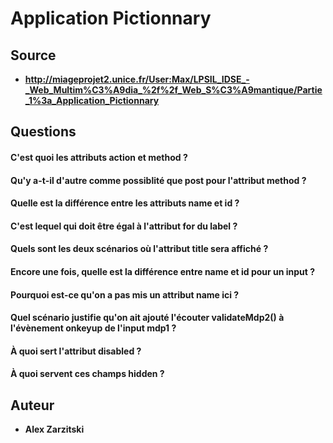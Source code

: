 # Application Pictionnary

## Source

* **http://miageprojet2.unice.fr/User:Max/LPSIL_IDSE_-_Web_Multim%C3%A9dia_%2f%2f_Web_S%C3%A9mantique/Partie_1%3a_Application_Pictionnary**

## Questions

#### C'est quoi les attributs action et method ?

#### Qu'y a-t-il d'autre comme possiblité que post pour l'attribut method ?

#### Quelle est la différence entre les attributs name et id ?

#### C'est lequel qui doit être égal à l'attribut for du label ?

#### Quels sont les deux scénarios où l'attribut title sera affiché ?

#### Encore une fois, quelle est la différence entre name et id pour un input ?

#### Pourquoi est-ce qu'on a pas mis un attribut name ici ?

#### Quel scénario justifie qu'on ait ajouté l'écouter validateMdp2() à l'évènement onkeyup de l'input mdp1 ?

#### À quoi sert l'attribut disabled ?

#### À quoi servent ces champs hidden ?

## Auteur

* **Alex Zarzitski**
